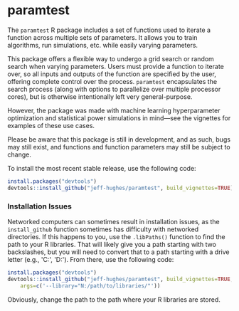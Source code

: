 <!-- README.md is generated from README.Rmd. Please edit that file -->
paramtest
=========

The `paramtest` R package includes a set of functions used to iterate a function across multiple sets of parameters. It allows you to train algorithms, run simulations, etc. while easily varying parameters.

This package offers a flexible way to undergo a grid search or random search when varying parameters. Users must provide a function to iterate over, so all inputs and outputs of the function are specified by the user, offering complete control over the process. `paramtest` encapsulates the search process (along with options to parallelize over multiple processor cores), but is otherwise intentionally left very general-purpose.

However, the package was made with machine learning hyperparameter optimization and statistical power simulations in mind—see the vignettes for examples of these use cases.

Please be aware that this package is still in development, and as such, bugs may still exist, and functions and function parameters may still be subject to change.

To install the most recent stable release, use the following code:

``` r
install.packages("devtools")
devtools::install_github("jeff-hughes/paramtest", build_vignettes=TRUE)
```

### Installation Issues

Networked computers can sometimes result in installation issues, as the `install_github` function sometimes has difficulty with networked directories. If this happens to you, use the `.libPaths()` function to find the path to your R libraries. That will likely give you a path starting with two backslashes, but you will need to convert that to a path starting with a drive letter (e.g., 'C:', 'D:'). From there, use the following code:

``` r
install.packages("devtools")
devtools::install_github("jeff-hughes/paramtest", build_vignettes=TRUE,
    args=c('--library="N:/path/to/libraries/"'))
```

Obviously, change the path to the path where your R libraries are stored.

